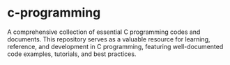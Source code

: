 # c-programming
A comprehensive collection of essential C programming codes and documents. This repository serves as a valuable resource for learning, reference, and development in C programming, featuring well-documented code examples, tutorials, and best practices.
